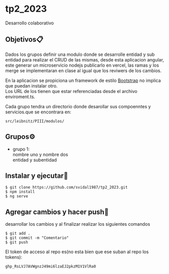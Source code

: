 # tp2_2023
Desarrollo colaborativo

## Objetivos📋
Dados los grupos definir una modulo donde se desarrolle entidad y sub entidad para realizar el CRUD de las mismas, desde esta aplicacion angular, este generar  un microservicio nodejs publicarlo en vercel, las ramas y los merge se implementaran en clase al igual que los reviwers de los cambios.
  
En la aplicacion se propiciona un framework de estilo [Bootstrap](https://getbootstrap.com/) no implica que puedan instalar otro.  
Los URL de los tienen que estar referenciadas desde el archivo enviroment.ts.  

Cada grupo tendra un directorio donde desarollar sus compoenntes y servicios.que se encontrara en:  

```
src/leibnitz/PIII/modulos/
```

## Grupos⚙️
* grupo 1:    
nombre uno y nombre dos   
entidad y subentidad   


## Instalar y ejecutar🔧
```
$ git clone https://github.com/svidal1987/tp2_2023.git
$ npm install
$ ng serve
```


## Agregar cambios y hacer push🔧
desarrollar los cambios y al finalizar realizar los siguientes comandos

```
$ git add .
$ git commit -m "Comentario"
$ git push
```

El token de acceso al repo es(no esta bien que ese suban al repo los tokens):  
```
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
```

